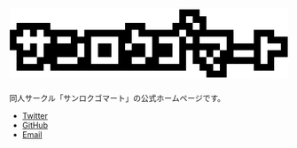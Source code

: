 # ![サンロクゴマート](logo.png)

同人サークル「サンロクゴマート」の公式ホームページです。

- [Twitter](https://twitter.com/sanrokugomaato)
- [GitHub](https://github.com/sanrokugomaato)
- [Email](mailto:sanrokugomaato@gmail.com)
